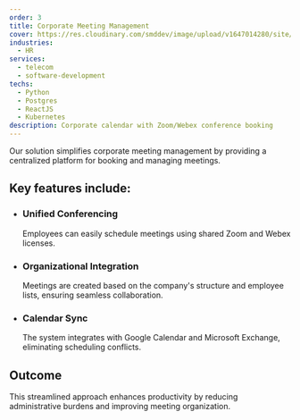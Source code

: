 ```yaml
---
order: 3
title: Corporate Meeting Management
cover: https://res.cloudinary.com/smddev/image/upload/v1647014280/site/project/schedule.jpg
industries:
  - HR
services:
  - telecom
  - software-development
techs:
  - Python
  - Postgres
  - ReactJS
  - Kubernetes
description: Corporate calendar with Zoom/Webex conference booking
---
```

Our solution simplifies corporate meeting management by providing a centralized platform for booking and managing meetings. 

## Key features include:

* ### Unified Conferencing

  Employees can easily schedule meetings using shared Zoom and Webex licenses.

* ### Organizational Integration

  Meetings are created based on the company's structure and employee lists, ensuring seamless collaboration.

* ### Calendar Sync

  The system integrates with Google Calendar and Microsoft Exchange, eliminating scheduling conflicts.

## Outcome

This streamlined approach enhances productivity by reducing administrative burdens and improving meeting organization.
